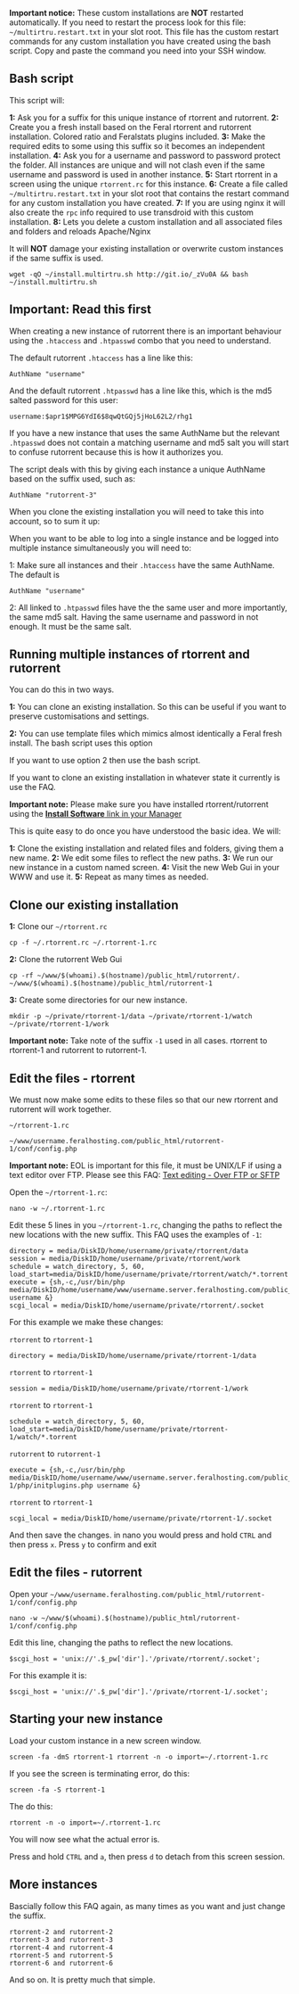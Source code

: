 
**Important notice:** These custom installations are **NOT** restarted automatically. If you need to restart the process look for this file: `~/multirtru.restart.txt` in your slot root. This file has the custom restart commands for any custom installation you have created using the bash script. Copy and paste the command you need into your SSH window.

Bash script
---

This script will:

**1:** Ask you for a suffix for this unique instance of rtorrent and rutorrent.
**2:** Create you a fresh install based on the Feral rtorrent and rutorrent installation. Colored ratio and Feralstats plugins included.
**3:** Make the required edits to some using this suffix so it becomes an independent installation.
**4:** Ask you for a username and password to password protect the folder. All instances are unique and will not clash even if the same username and password is used in another instance.
**5:** Start rtorrent in a screen using the unique `rtorrent.rc` for this instance.
**6:** Create a file called `~/multirtru.restart.txt` in your slot root that contains the restart command for any custom installation you have created.
**7:** If you are using nginx it will also create the `rpc` info required to use transdroid with this custom installation.
**8:** Lets you delete a custom installation and all associated files and folders and reloads Apache/Nginx

It will **NOT** damage your existing installation or overwrite custom instances if the same suffix is used.

~~~
wget -qO ~/install.multirtru.sh http://git.io/_zVu0A && bash ~/install.multirtru.sh
~~~

Important: Read this first
----

When creating a new instance of rutorrent there is an important behaviour using the `.htaccess` and `.htpasswd` combo that you need to understand.

The default rutorrent `.htaccess` has a line like this:

~~~
AuthName "username"
~~~

And the default rutorrent `.htpasswd` has a line like this, which is the md5 salted password for this user:

~~~
username:$apr1$MPG6YdI6$8qwQtGQj5jHoL62L2/rhg1
~~~

If you have a new instance that uses the same AuthName but the relevant `.htpasswd` does not contain a matching username and md5 salt you will start to confuse rutorrent because this is how it authorizes you.

The script deals with this by giving each instance a unique AuthName based on the suffix used, such as:

~~~
AuthName "rutorrent-3"
~~~

When you clone the existing installation you will need to take this into account, so to sum it up:

When you want to be able to log into a single instance and be logged into multiple instance simultaneously you will need to:

1: Make sure all instances and their `.htaccess` have the same AuthName. The default is

~~~
AuthName "username"
~~~

2: All linked to `.htpasswd` files have the the same user and more importantly, the same md5 salt. Having the same username and password in not enough. It must be the same salt.

Running multiple instances of rtorrent and rutorrent
---

You can do this in two ways.

**1:** You can clone an existing installation. So this can be useful if you want to preserve customisations and settings.

**2:** You can use template files which mimics almost identically a Feral fresh install. The bash script uses this option

If you want to use option 2 then use the bash script.

If you want to clone an existing installation in whatever state it currently is use the FAQ.

**Important note:** Please make sure you have installed rtorrent/rutorrent using the [**Install Software** link in your Manager](https://www.feralhosting.com/manager/)

This is quite easy to do once you have understood the basic idea. We will:

**1:** Clone the existing installation and related files and folders, giving them a new name.
**2:** We edit some files to reflect the new paths.
**3:** We run our new instance in a custom named screen.
**4:** Visit the new Web Gui in your WWW and use it.
**5:** Repeat as many times as needed.

Clone our existing installation
---

**1:** Clone our `~/rtorrent.rc`

~~~
cp -f ~/.rtorrent.rc ~/.rtorrent-1.rc
~~~

**2:** Clone the rutorrent Web Gui

~~~
cp -rf ~/www/$(whoami).$(hostname)/public_html/rutorrent/. ~/www/$(whoami).$(hostname)/public_html/rutorrent-1
~~~

**3:** Create some directories for our new instance.

~~~
mkdir -p ~/private/rtorrent-1/data ~/private/rtorrent-1/watch ~/private/rtorrent-1/work
~~~

**Important note:** Take note of the suffix `-1` used in all cases. rtorrent to rtorrent-1 and rutorrent to rutorrent-1.

Edit the files - rtorrent
---

We must now make some edits to these files so that our new rtorrent and rutorrent will work together.

~~~
~/rtorrent-1.rc
~~~
~~~
~/www/username.feralhosting.com/public_html/rutorrent-1/conf/config.php
~~~

**Important note:** EOL is important for this file, it must be UNIX/LF if using a text editor over FTP. Please see this FAQ: [Text editing - Over FTP or SFTP](https://www.feralhosting.com/faq/view?question=219)

Open the `~/rtorrent-1.rc`:

~~~
nano -w ~/.rtorrent-1.rc
~~~

Edit these 5 lines in you `~/rtorrent-1.rc`, changing the paths to reflect the new locations with the new suffix. This FAQ uses the examples of `-1`:

~~~
directory = media/DiskID/home/username/private/rtorrent/data
session = media/DiskID/home/username/private/rtorrent/work
schedule = watch_directory, 5, 60, load_start=media/DiskID/home/username/private/rtorrent/watch/*.torrent
execute = {sh,-c,/usr/bin/php media/DiskID/home/username/www/username.server.feralhosting.com/public_html/rutorrent/php/initplugins.php username &}
scgi_local = media/DiskID/home/username/private/rtorrent/.socket
~~~

For this example we make these changes:

`rtorrent` to `rtorrent-1`

~~~
directory = media/DiskID/home/username/private/rtorrent-1/data
~~~

`rtorrent` to `rtorrent-1`

~~~
session = media/DiskID/home/username/private/rtorrent-1/work
~~~

`rtorrent` to `rtorrent-1`

~~~
schedule = watch_directory, 5, 60, load_start=media/DiskID/home/username/private/rtorrent-1/watch/*.torrent
~~~

`rutorrent` to `rutorrent-1`

~~~
execute = {sh,-c,/usr/bin/php media/DiskID/home/username/www/username.server.feralhosting.com/public_html/rutorrent-1/php/initplugins.php username &}
~~~

`rtorrent` to `rtorrent-1`

~~~
scgi_local = media/DiskID/home/username/private/rtorrent-1/.socket
~~~

And then save the changes. in nano you would press and hold `CTRL` and then press `x`. Press `y` to confirm and exit

Edit the files - rutorrent
---

Open your `~/www/username.feralhosting.com/public_html/rutorrent-1/conf/config.php`

~~~
nano -w ~/www/$(whoami).$(hostname)/public_html/rutorrent-1/conf/config.php
~~~

Edit this line, changing the paths to reflect the new locations.

~~~
$scgi_host = 'unix://'.$_pw['dir'].'/private/rtorrent/.socket';
~~~

For this example it is:

~~~
$scgi_host = 'unix://'.$_pw['dir'].'/private/rtorrent-1/.socket';
~~~

Starting your new instance
---

Load your custom instance in a new screen window.

~~~
screen -fa -dmS rtorrent-1 rtorrent -n -o import=~/.rtorrent-1.rc
~~~

If you see the screen is terminating error, do this:

~~~
screen -fa -S rtorrent-1
~~~

The do this:

~~~
rtorrent -n -o import=~/.rtorrent-1.rc
~~~

You will now see what the actual error is.

Press and hold `CTRL` and `a`, then press `d` to detach from this screen session.

More instances
---

Bascially follow this FAQ again, as many times as you want and just change the suffix.

~~~
rtorrent-2 and rutorrent-2
rtorrent-3 and rutorrent-3
rtorrent-4 and rutorrent-4
rtorrent-5 and rutorrent-5
rtorrent-6 and rutorrent-6
~~~

And so on. It is pretty much that simple.



